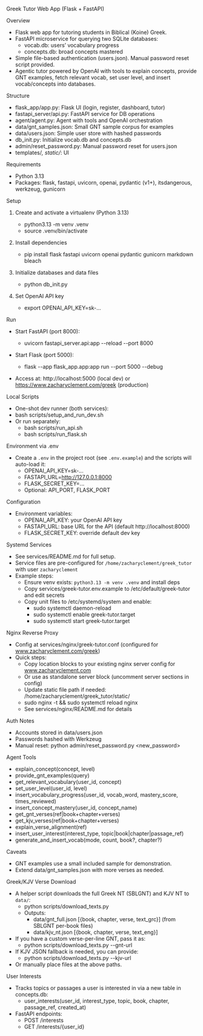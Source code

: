Greek Tutor Web App (Flask + FastAPI)

Overview
- Flask web app for tutoring students in Biblical (Koine) Greek.
- FastAPI microservice for querying two SQLite databases:
  - vocab.db: users’ vocabulary progress
  - concepts.db: broad concepts mastered
- Simple file-based authentication (users.json). Manual password reset script provided.
- Agentic tutor powered by OpenAI with tools to explain concepts, provide GNT examples, fetch relevant vocab, set user level, and insert vocab/concepts into databases.

Structure
- flask_app/app.py: Flask UI (login, register, dashboard, tutor)
- fastapi_server/api.py: FastAPI service for DB operations
- agent/agent.py: Agent with tools and OpenAI orchestration
- data/gnt_samples.json: Small GNT sample corpus for examples
- data/users.json: Simple user store with hashed passwords
- db_init.py: Initialize vocab.db and concepts.db
- admin/reset_password.py: Manual password reset for users.json
- templates/*, static/*: UI

Requirements
- Python 3.13
- Packages: flask, fastapi, uvicorn, openai, pydantic (v1+), itsdangerous, werkzeug, gunicorn

Setup
1) Create and activate a virtualenv (Python 3.13)
   - python3.13 -m venv .venv
   - source .venv/bin/activate

2) Install dependencies
   - pip install flask fastapi uvicorn openai pydantic gunicorn markdown bleach

3) Initialize databases and data files
   - python db_init.py

4) Set OpenAI API key
   - export OPENAI_API_KEY=sk-...

Run
- Start FastAPI (port 8000):
  - uvicorn fastapi_server.api:app --reload --port 8000

- Start Flask (port 5000):
  - flask --app flask_app.app:app run --port 5000 --debug

- Access at: http://localhost:5000 (local dev) or https://www.zacharyclement.com/greek (production)

Local Scripts
 - One-shot dev runner (both services):
  - bash scripts/setup_and_run_dev.sh
- Or run separately:
  - bash scripts/run_api.sh
  - bash scripts/run_flask.sh

Environment via .env
- Create a `.env` in the project root (see `.env.example`) and the scripts will auto-load it:
  - OPENAI_API_KEY=sk-...
  - FASTAPI_URL=http://127.0.0.1:8000
  - FLASK_SECRET_KEY=...
  - Optional: API_PORT, FLASK_PORT

Configuration
- Environment variables:
  - OPENAI_API_KEY: your OpenAI API key
  - FASTAPI_URL: base URL for the API (default http://localhost:8000)
  - FLASK_SECRET_KEY: override default dev key

Systemd Services
- See services/README.md for full setup.
- Service files are pre-configured for `/home/zacharyclement/greek_tutor` with user `zacharyclement`
- Example steps:
  - Ensure venv exists: `python3.13 -m venv .venv` and install deps
  - Copy services/greek-tutor.env.example to /etc/default/greek-tutor and edit secrets
  - Copy unit files to /etc/systemd/system and enable:
    - sudo systemctl daemon-reload
    - sudo systemctl enable greek-tutor.target
    - sudo systemctl start greek-tutor.target

Nginx Reverse Proxy
- Config at services/nginx/greek-tutor.conf (configured for www.zacharyclement.com/greek)
- Quick steps:
  - Copy location blocks to your existing nginx server config for www.zacharyclement.com
  - Or use as standalone server block (uncomment server sections in config)
  - Update static file path if needed: /home/zacharyclement/greek_tutor/static/
  - sudo nginx -t && sudo systemctl reload nginx
  - See services/nginx/README.md for details

Auth Notes
- Accounts stored in data/users.json
- Passwords hashed with Werkzeug
- Manual reset: python admin/reset_password.py <username> <new_password>

Agent Tools
- explain_concept(concept, level)
- provide_gnt_examples(query)
- get_relevant_vocabulary(user_id, concept)
- set_user_level(user_id, level)
- insert_vocabulary_progress(user_id, vocab_word, mastery_score, times_reviewed)
- insert_concept_mastery(user_id, concept_name)
 - get_gnt_verses(ref|book+chapter+verses)
 - get_kjv_verses(ref|book+chapter+verses)
 - explain_verse_alignment(ref)
 - insert_user_interest(interest_type, topic|book|chapter|passage_ref)
 - generate_and_insert_vocab(mode, count, book?, chapter?)

Caveats
- GNT examples use a small included sample for demonstration.
- Extend data/gnt_samples.json with more verses as needed.

Greek/KJV Verse Download
- A helper script downloads the full Greek NT (SBLGNT) and KJV NT to `data/`:
  - python scripts/download_texts.py
  - Outputs:
    - data/gnt_full.json  [{book, chapter, verse, text_grc}] (from SBLGNT per-book files)
    - data/kjv_nt.json    [{book, chapter, verse, text_eng}]
- If you have a custom verse-per-line GNT, pass it as:
  - python scripts/download_texts.py --gnt-url <url>
- If KJV JSON fallback is needed, you can provide:
  - python scripts/download_texts.py --kjv-url <url>
- Or manually place files at the above paths.

User Interests
- Tracks topics or passages a user is interested in via a new table in concepts.db:
  - user_interests(user_id, interest_type, topic, book, chapter, passage_ref, created_at)
- FastAPI endpoints:
  - POST /interests
  - GET /interests/{user_id}
